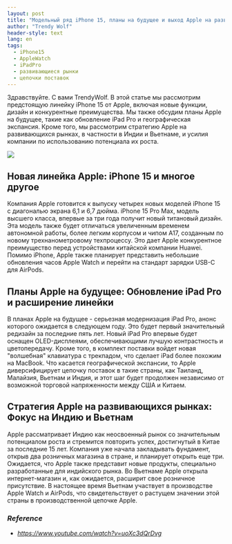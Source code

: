 ```yaml
---
layout: post
title: "Модельный ряд iPhone 15, планы на будущее и выход Apple на развивающиеся рынки"
author: "Trendy Wolf"
header-style: text
lang: en
tags:
  - iPhone15
  - AppleWatch
  - iPadPro
  - развивающиеся рынки
  - цепочки поставок
---
```


Здравствуйте. С вами TrendyWolf. В этой статье мы рассмотрим предстоящую линейку iPhone 15 от Apple, включая новые функции, дизайн и конкурентные преимущества. Мы также обсудим планы Apple на будущее, такие как обновление iPad Pro и географическая экспансия. Кроме того, мы рассмотрим стратегию Apple на развивающихся рынках, в частности в Индии и Вьетнаме, и усилия компании по использованию потенциала их роста.

<img
    src="https://i.ytimg.com/vi/uoXc3dQrDvg/hqdefault.jpg"
/>


## Новая линейка Apple: iPhone 15 и многое другое
Компания Apple готовится к выпуску четырех новых моделей iPhone 15 с диагональю экрана 6,1 и 6,7 дюйма. iPhone 15 Pro Max, модель высшего класса, впервые за три года получит новый титановый дизайн. Эта модель также будет отличаться увеличенным временем автономной работы, более легким корпусом и чипом A17, созданным по новому трехнанометровому техпроцессу. Это дает Apple конкурентное преимущество перед устройствами китайской компании Huawei. Помимо iPhone, Apple также планирует представить небольшие обновления часов Apple Watch и перейти на стандарт зарядки USB-C для AirPods.

## Планы Apple на будущее: Обновление iPad Pro и расширение линейки
В планах Apple на будущее - серьезная модернизация iPad Pro, анонс которого ожидается в следующем году. Это будет первый значительный редизайн за последние пять лет. Новый iPad Pro впервые будет оснащен OLED-дисплеями, обеспечивающими лучшую контрастность и цветопередачу. Кроме того, в комплект поставки войдет новая "волшебная" клавиатура с трекпадом, что сделает iPad более похожим на MacBook. Что касается географической экспансии, то Apple диверсифицирует цепочку поставок в такие страны, как Таиланд, Малайзия, Вьетнам и Индия, и этот шаг будет продолжен независимо от возможной торговой напряженности между США и Китаем.

## Стратегия Apple на развивающихся рынках: Фокус на Индию и Вьетнам
Apple рассматривает Индию как неосвоенный рынок со значительным потенциалом роста и стремится повторить успех, достигнутый в Китае за последние 15 лет. Компания уже начала закладывать фундамент, открыв два розничных магазина в стране, и планирует открыть еще три. Ожидается, что Apple также представит новые продукты, специально разработанные для индийского рынка. Во Вьетнаме Apple открыла интернет-магазин и, как ожидается, расширит свое розничное присутствие. В настоящее время Вьетнам участвует в производстве Apple Watch и AirPods, что свидетельствует о растущем значении этой страны в производственной цепочке Apple.


### _Reference_
- _https://www.youtube.com/watch?v=uoXc3dQrDvg_

